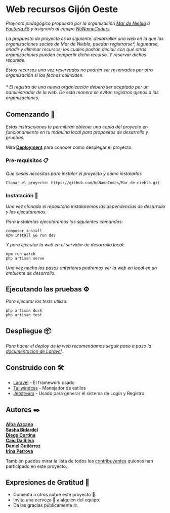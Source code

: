 # Web recursos Gijón Oeste

_Proyecto pedagógico propuesto por la organización [Mar de Niebla](https://mardeniebla.es) a [Factoría F5](https://factoriaf5.org/) y asignado al equipo [NoNameCoders](#autores-)._

_La propuesta de proyecto es la siguiente: desarrollar una web en la que las organizaciones socias de Mar de Niebla, puedan registrarse\*, loguearse, añadir y eliminar recursos; los cuales podrán decidir con qué otras organizaciones pueden compartir dicho recurso. Y reservar dichos recursos._

_Estos recursos una vez reservados no podrán ser reservados por otra organización si las fechas coinciden._

###### _\* El registro de una nueva organización deberá ser aceptado por un administrador de la web. De esta manera se evitan registros ajenos a las organizaciones._

## Comenzando 🚀

_Estas instrucciones te permitirán obtener una copia del proyecto en funcionamiento en tu máquina local para propósitos de desarrollo y pruebas._

Mira **[Deployment](#despliegue-📦)** para conocer como desplegar el proyecto.

### Pre-requisitos 📋

_Que cosas necesitas para instalar el proyecto y como instalarlas_

```
Clonar el proyecto: https://github.com/NoNameCodes/Mar-de-niebla.git
```

### Instalación 🔧

_Una vez clonado el repositorio instalaremos las dependencias de desarrollo y las ejecutaremos._

_Para instalarlas ejecutaremos los siguientes comandos:_

```
composer install
npm install && run dev
```

_Y para ejecutar la web en el servidor de desarrollo local:_

```
npm run watch
php artisan serve
```

_Una vez hecho los pasos anteriores podremos ver la web en local en un ambiente de desarrollo._

## Ejecutando las pruebas ⚙️

_Para ejecutar los tests utiliza:_

```
php artisan dusk
php artisan test
```

## Despliegue 📦

_Para hacer el deploy de la web recomendamos seguir paso a paso la [documentacion de Laravel](https://laravel.com/docs/9.x/deployment#main-content)._

## Construido con 🛠️

-   [Laravel](https://laravel.com/) - El framework usado
-   [Tailwindcss](https://tailwindcss.com/) - Manejador de estilos
-   [Jetstream](https://jetstream.laravel.com/2.x/introduction.html) - Usado para generar el sistema de Login y Registro

## Autores ✒️

   **[Alba Azcano](https://github.com/Albazcano)** <br>
   **[Sasha Bidardel](https://github.com/SashaBidardel)** <br>
   **[Diego Cortina](https://github.com/Cortina17)** <br>
   **[Caio Da Silva](https://github.com/caiodstx)** <br>
   **[Daniel Gutiérrez](https://github.com/DanielgDiaz)** <br>
   **[Irina Petrova](https://github.com/irina-p-d)** <br>

También puedes mirar la lista de todos los [contribuyentes](https://github.com/NoNameCodes/Mar-de-niebla/graphs/contributors) quienes han participado en este proyecto.


## Expresiones de Gratitud 🎁

-   Comenta a otros sobre este proyecto 📢.
-   Invita una cerveza 🍺 a alguien del equipo.
-   Da las gracias públicamente 🤓.
